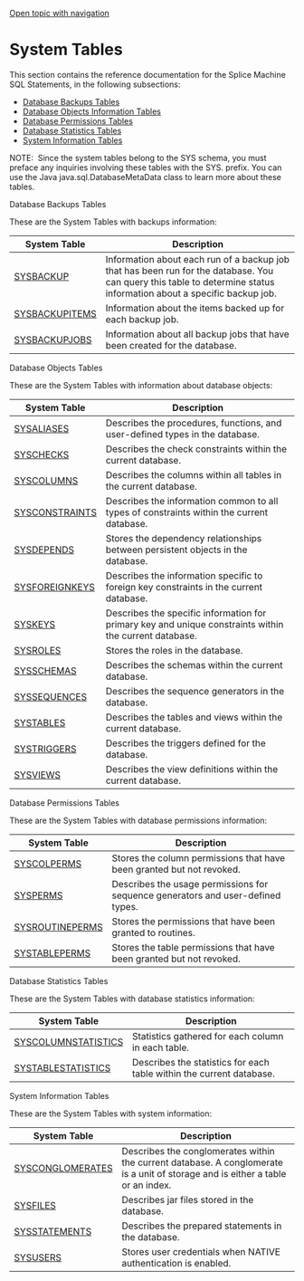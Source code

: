 [Open topic with navigation](../../../index.html#Shared/SQLReference/SystemTables/Intro.SystemTables.html)

[]()System Tables
=================

This section contains the reference documentation for the Splice Machine SQL Statements, in the following subsections:

-   [Database Backups Tables](Intro.Backups.html)
-   [Database Objects Information Tables](Intro.DatabaseObjects.html)
-   [Database Permissions Tables](Intro.Permissions.html)
-   [Database Statistics Tables](Intro.Statistics.html)
-   [System Information Tables](Intro.SystemInfo.html)

<span class="autonumber"><span class="noteAutoNum">NOTE:  </span></span>Since the system tables belong to the <span class="CodeFont">SYS</span> schema, you must preface any inquiries involving these tables with the <span class="CodeFont">SYS.</span> prefix.
You can use the Java <span class="CodeFont">java.sql.DatabaseMetaData</span> class to learn more about these tables.

Database Backups Tables

These are the System Tables with backups information:

| System Table                          | Description                                                                                                                                                          |
|---------------------------------------|----------------------------------------------------------------------------------------------------------------------------------------------------------------------|
| [SYSBACKUP](SysBackup.html)           | Information about each run of a backup job that has been run for the database. You can query this table to determine status information about a specific backup job. |
| [SYSBACKUPITEMS](SysBackupItems.html) | Information about the items backed up for each backup job.                                                                                                           |
| [SYSBACKUPJOBS](SysBackupJobs.html)   | Information about all backup jobs that have been created for the database.                                                                                           |

Database Objects Tables

These are the System Tables with information about database objects:

| System Table                          | Description                                                                                            |
|---------------------------------------|--------------------------------------------------------------------------------------------------------|
| [SYSALIASES](SysAliases.html)         | Describes the procedures, functions, and user-defined types in the database.                           |
| [SYSCHECKS](SysChecks.html)           | Describes the check constraints within the current database.                                           |
| [SYSCOLUMNS](SysColumns.html)         | Describes the columns within all tables in the current database.                                       |
| [SYSCONSTRAINTS](SysConstraints.html) | Describes the information common to all types of constraints within the current database.              |
| [SYSDEPENDS](SysDepends.html)         | Stores the dependency relationships between persistent objects in the database.                        |
| [SYSFOREIGNKEYS](SysForeignKeys.html) | Describes the information specific to foreign key constraints in the current database.                 |
| [SYSKEYS](SysKeys.html)               | Describes the specific information for primary key and unique constraints within the current database. |
| [SYSROLES](SysRoles.html)             | Stores the roles in the database.                                                                      |
| [SYSSCHEMAS](SysSchemas.html)         | Describes the schemas within the current database.                                                     |
| [SYSSEQUENCES](SysSequences.html)     | Describes the sequence generators in the database.                                                     |
| [SYSTABLES](SysTables.html)           | Describes the tables and views within the current database.                                            |
| [SYSTRIGGERS](SysTriggers.html)       | Describes the triggers defined for the database.                                                       |
| [SYSVIEWS](SysViews.html)             | Describes the view definitions within the current database.                                            |

Database Permissions Tables

These are the System Tables with database permissions information:

| System Table                            | Description                                                                     |
|-----------------------------------------|---------------------------------------------------------------------------------|
| [SYSCOLPERMS](SysColPerms.html)         | Stores the column permissions that have been granted but not revoked.           |
| [SYSPERMS](SysPerms.html)               | Describes the usage permissions for sequence generators and user-defined types. |
| [SYSROUTINEPERMS](SysRoutinePerms.html) | Stores the permissions that have been granted to routines.                      |
| [SYSTABLEPERMS](SysTablePerms.html)     | Stores the table permissions that have been granted but not revoked.            |

Database Statistics Tables

These are the System Tables with database statistics information:

| System Table                                    | Description                                                          |
|-------------------------------------------------|----------------------------------------------------------------------|
| [SYSCOLUMNSTATISTICS](SysColumnStatistics.html) | Statistics gathered for each column in each table.                   |
| [SYSTABLESTATISTICS](SysTableStatistics.html)   | Describes the statistics for each table within the current database. |

System Information Tables

These are the System Tables with system information:

| System Table                              | Description                                                                                                                     |
|-------------------------------------------|---------------------------------------------------------------------------------------------------------------------------------|
| [SYSCONGLOMERATES](SysConglomerates.html) | Describes the conglomerates within the current database. A conglomerate is a unit of storage and is either a table or an index. |
| [SYSFILES](SysFiles.html)                 | Describes jar files stored in the database.                                                                                     |
| [SYSSTATEMENTS](SysStatements.html)       | Describes the prepared statements in the database.                                                                              |
| [SYSUSERS](SysUsers.html)                 | Stores user credentials when NATIVE authentication is enabled.                                                                  |

 



